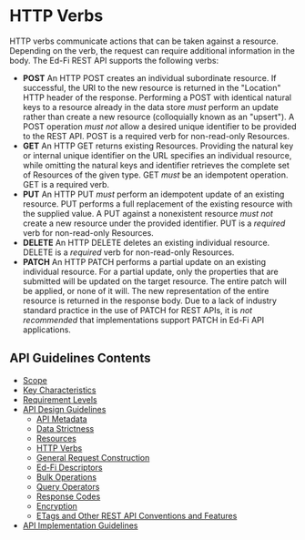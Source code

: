 # HTTP Verbs

HTTP verbs communicate actions that can be taken against a resource. Depending
on the verb, the request can require additional information in the body. The
Ed-Fi REST API supports the following verbs:

* **POST** An HTTP POST creates an individual subordinate resource. If
  successful, the URI to the new resource is returned in the "Location" HTTP
  header of the response. Performing a POST with identical natural keys to a
  resource already in the data store _must_ perform an update rather than create
  a new resource (colloquially known as an "upsert"). A POST operation _must
  not_ allow a desired unique identifier to be provided to the REST API. POST is
  a required verb for non-read-only Resources.
* **GET** An HTTP GET returns existing Resources. Providing the natural key or
  internal unique identifier on the URL specifies an individual resource, while
  omitting the natural keys and identifier retrieves the complete set of
  Resources of the given type. GET _must_ be an idempotent operation. GET is a
  required verb.
* **PUT** An HTTP PUT _must_ perform an idempotent update of an existing
  resource. PUT performs a full replacement of the existing resource with the
  supplied value. A PUT against a nonexistent resource _must not_ create a new
  resource under the provided identifier. PUT is a _required_ verb for non-read-only
  Resources.
* **DELETE** An HTTP DELETE deletes an existing individual resource. DELETE is a
  _required_ verb for non-read-only Resources.
* **PATCH** An HTTP PATCH performs a partial update on an existing individual
  resource. For a partial update, only the properties that are submitted will be
  updated on the target resource. The entire patch will be applied, or none of
  it will. The new representation of the entire resource is returned in the
  response body. Due to a lack of industry standard practice in the use of PATCH
  for REST APIs, it is _not recommended_ that implementations support PATCH in
  Ed-Fi API applications.
  
## API Guidelines Contents

* [Scope](../SCOPE.md)
* [Key Characteristics](../KEY-CHARACTERISTICS.md)
* [Requirement Levels](../REQUIREMENT-LEVELS.md)
* [API Design Guidelines](../API-DESIGN-GUIDELINES/README.md)
  * [API Metadata](API-METADATA.md)
  * [Data Strictness](DATA-STRICTNESS.md)
  * [Resources](RESOURCES.md)
  * [HTTP Verbs](HTTP-VERBS.md)
  * [General Request Construction](GENERAL-REQUEST-CONSTRUCTION.md)
  * [Ed-Fi Descriptors](ED-FI-DESCRIPTORS.md)
  * [Bulk Operations](BULK-OPERATIONS.md)
  * [Query Operators](QUERY-OPERATORS.md)
  * [Response Codes](RESPONSE-CODES.md)
  * [Encryption](ENCRYPTION.md)
  * [ETags and Other REST API Conventions and
  Features](ETAGS-OTHER-CONVENTIONS.md)
* [API Implementation Guidelines](../API-IMPLEMENTATION-GUIDELINES/README.md)
